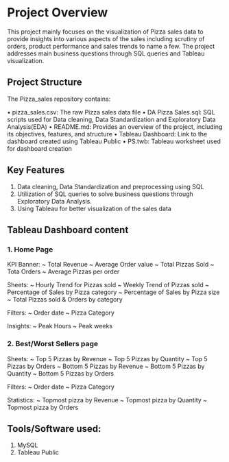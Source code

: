 # Project Overview

This project mainly focuses on the visualization of Pizza sales data to provide insights into various aspects of the sales including scrutiny of orders, product performance and sales trends to name a few. The project addresses main business questions through SQL queries and Tableau visualization.

## Project Structure
The Pizza_sales repository contains:

• pizza_sales.csv: The raw Pizza sales data file
• DA Pizza Sales.sql: SQL scripts used for Data cleaning, Data Standardization and Exploratory Data Analysis(EDA)
• README.md: Provides an overview of the project, including its objectives, features, and structure
• Tableau Dashboard: Link to the dashboard created using Tableau Public 
• PS.twb: Tableau worksheet used for dashboard creation

## Key Features
1. Data cleaning, Data Standardization and preprocessing using SQL
2. Utilization of SQL queries to solve business questions through Exploratory Data Analysis.
3. Using Tableau for better visualization of the sales data 


## Tableau Dashboard content

### 1. Home Page
   
KPI Banner:
~ Total Revenue
~ Average Order value
~ Total Pizzas Sold
~ Tota Orders
~ Average Pizzas per order

Sheets:
~ Hourly Trend for Pizzas sold
~ Weekly Trend of Pizzas sold
~ Percentage of Sales by Pizza category
~ Percentage of Sales by Pizza size
~ Total Pizzas sold & Orders by category

Filters:
~ Order date
~ Pizza Category

Insights:
~ Peak Hours 
~ Peak weeks

### 2. Best/Worst Sellers page

Sheets:
~ Top 5 Pizzas by Revenue 
~ Top 5 Pizzas by Quantity
~ Top 5 Pizzas by Orders
~ Bottom 5 Pizzas by Revenue 
~ Bottom 5 Pizzas by Quantity
~ Bottom 5 Pizzas by Orders

Filters:
~ Order date
~ Pizza Category

Statistics:
~ Topmost pizza by Revenue
~ Topmost pizza by Quantity
~ Topmost pizza by Orders


## Tools/Software used:
1. MySQL
2. Tableau Public
   
